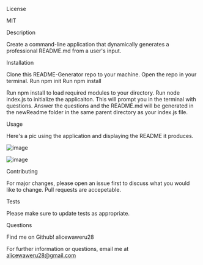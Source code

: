 License

MIT



Description

Create a command-line application that dynamically generates a professional README.md from a user's input.

Installation

Clone this README-Generator repo to your machine.
Open the repo in your terminal.
Run npm init
Run npm install


Run npm install to load required modules to your directory. Run node index.js to initialize the applicaiton. This will prompt you in the terminal with questions. Answer the questions and the README.md will be generated in the newReadme folder in the same parent directory as your index.js file.

Usage


Here's a pic using the application and displaying the README it produces.


![image](https://user-images.githubusercontent.com/80792502/120413745-bb578b80-c30d-11eb-9ea5-bf6ae0ff1654.png)


![image](https://user-images.githubusercontent.com/80792502/120413874-ec37c080-c30d-11eb-95c1-a0cdbb900c2b.png)




Contributing



For major changes, please open an issue first to discuss what you would like to change. Pull requests are accepetable.



Tests


Please make sure to update tests as appropriate.

Questions


Find me on Github! alicewaweru28



For further information or questions, email me at alicewaweru28@gmail.com

